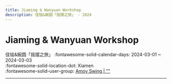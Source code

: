 ```yaml
---
title: Jiaming & Wanyuan Workshop
description: 佳铭&婉圆「摇摆之旅」 - 2024
---
```


# Jiaming & Wanyuan Workshop 

佳铭&婉圆「摇摆之旅」
:fontawesome-solid-calendar-days: 2024-03-01 ~ 2024-03-03  
:fontawesome-solid-location-dot: Xiamen  
:fontawesome-solid-user-group: [Amoy Swing | ""](https://swing.kids/zh_CN/amoy-swing)  

---
